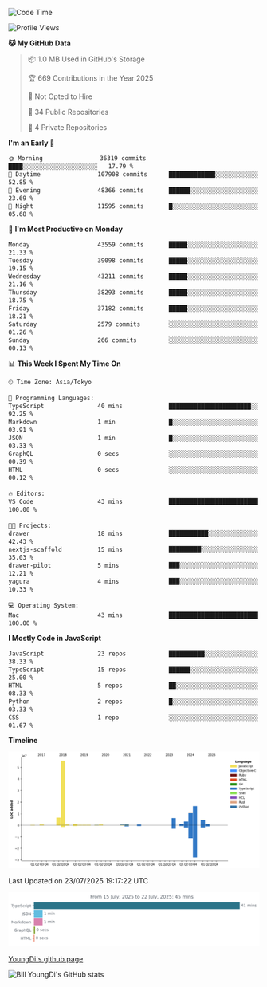 <!--START_SECTION:waka-->
![Code Time](http://img.shields.io/badge/Code%20Time-1%2C353%20hrs%2039%20mins-blue)

![Profile Views](http://img.shields.io/badge/Profile%20Views-0-blue)

**🐱 My GitHub Data** 

> 📦 1.0 MB Used in GitHub's Storage 
 > 
> 🏆 669 Contributions in the Year 2025
 > 
> 🚫 Not Opted to Hire
 > 
> 📜 34 Public Repositories 
 > 
> 🔑 4 Private Repositories 
 > 
**I'm an Early 🐤** 

```text
🌞 Morning                36319 commits       ████░░░░░░░░░░░░░░░░░░░░░   17.79 % 
🌆 Daytime                107908 commits      █████████████░░░░░░░░░░░░   52.85 % 
🌃 Evening                48366 commits       ██████░░░░░░░░░░░░░░░░░░░   23.69 % 
🌙 Night                  11595 commits       █░░░░░░░░░░░░░░░░░░░░░░░░   05.68 % 
```
📅 **I'm Most Productive on Monday** 

```text
Monday                   43559 commits       █████░░░░░░░░░░░░░░░░░░░░   21.33 % 
Tuesday                  39098 commits       █████░░░░░░░░░░░░░░░░░░░░   19.15 % 
Wednesday                43211 commits       █████░░░░░░░░░░░░░░░░░░░░   21.16 % 
Thursday                 38293 commits       █████░░░░░░░░░░░░░░░░░░░░   18.75 % 
Friday                   37182 commits       █████░░░░░░░░░░░░░░░░░░░░   18.21 % 
Saturday                 2579 commits        ░░░░░░░░░░░░░░░░░░░░░░░░░   01.26 % 
Sunday                   266 commits         ░░░░░░░░░░░░░░░░░░░░░░░░░   00.13 % 
```


📊 **This Week I Spent My Time On** 

```text
🕑︎ Time Zone: Asia/Tokyo

💬 Programming Languages: 
TypeScript               40 mins             ███████████████████████░░   92.25 % 
Markdown                 1 min               █░░░░░░░░░░░░░░░░░░░░░░░░   03.91 % 
JSON                     1 min               █░░░░░░░░░░░░░░░░░░░░░░░░   03.33 % 
GraphQL                  0 secs              ░░░░░░░░░░░░░░░░░░░░░░░░░   00.39 % 
HTML                     0 secs              ░░░░░░░░░░░░░░░░░░░░░░░░░   00.12 % 

🔥 Editors: 
VS Code                  43 mins             █████████████████████████   100.00 % 

🐱‍💻 Projects: 
drawer                   18 mins             ███████████░░░░░░░░░░░░░░   42.43 % 
nextjs-scaffold          15 mins             █████████░░░░░░░░░░░░░░░░   35.03 % 
drawer-pilot             5 mins              ███░░░░░░░░░░░░░░░░░░░░░░   12.21 % 
yagura                   4 mins              ███░░░░░░░░░░░░░░░░░░░░░░   10.33 % 

💻 Operating System: 
Mac                      43 mins             █████████████████████████   100.00 % 
```

**I Mostly Code in JavaScript** 

```text
JavaScript               23 repos            ██████████░░░░░░░░░░░░░░░   38.33 % 
TypeScript               15 repos            ██████░░░░░░░░░░░░░░░░░░░   25.00 % 
HTML                     5 repos             ██░░░░░░░░░░░░░░░░░░░░░░░   08.33 % 
Python                   2 repos             █░░░░░░░░░░░░░░░░░░░░░░░░   03.33 % 
CSS                      1 repo              ░░░░░░░░░░░░░░░░░░░░░░░░░   01.67 % 
```



**Timeline**

![Lines of Code chart](https://raw.githubusercontent.com/Youngdi/Youngdi/master/assets/bar_graph.png)


 Last Updated on 23/07/2025 19:17:22 UTC
<!--END_SECTION:waka-->

![wakatime](./images/stat.svg)

[YoungDi's github page](https://youngdi.github.io)

![Bill YoungDi's GitHub stats](https://github-readme-stats.vercel.app/api?username=youngdi&count_private=true&show_icons=true)
